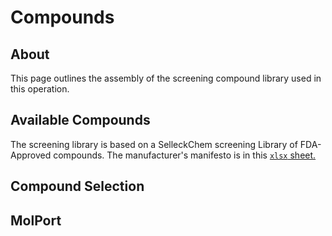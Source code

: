 # Compounds

## About
This page outlines the assembly of the screening compound library used in this operation.

## Available Compounds
The screening library is based on a SelleckChem screening Library of FDA-Approved compounds.
The manufacturer's manifesto is in this [`xlsx` sheet.](../../lib/selleckchem-plate.xlsx)


## Compound Selection

## MolPort
